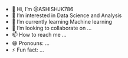 - 👋 Hi, I’m @ASHISHJK786
- 👀 I’m interested in Data Science and Analysis
- 🌱 I’m currently learning  Machine learning 
- 💞️ I’m looking to collaborate on ...
- 📫 How to reach me ...
- 😄 Pronouns: ...
- ⚡ Fun fact: ...

<!---
ASHISHJK786/ASHISHJK786 is a ✨ special ✨ repository because its `README.md` (this file) appears on your GitHub profile.
You can click the Preview link to take a look at your changes.
--->
